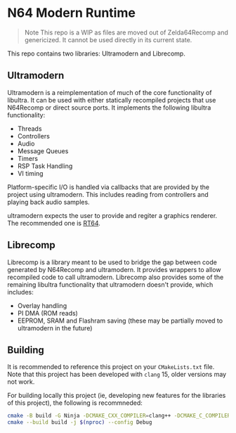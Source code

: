 # N64 Modern Runtime

> Note
This repo is a WIP as files are moved out of Zelda64Recomp and genericized. It cannot be used directly in its current state.

This repo contains two libraries: Ultramodern and Librecomp.

## Ultramodern

Ultramodern is a reimplementation of much of the core functionality of libultra. It can be used with either statically recompiled projects that use N64Recomp or direct source ports. It implements the following libultra functionality:

* Threads
* Controllers
* Audio
* Message Queues
* Timers
* RSP Task Handling
* VI timing

Platform-specific I/O is handled via callbacks that are provided by the project using ultramodern. This includes reading from controllers and playing back audio samples.

ultramodern expects the user to provide and regiter a graphics renderer. The recommended one is [RT64](https://github.com/rt64/rt64).

## Librecomp

Librecomp is a library meant to be used to bridge the gap between code generated by N64Recomp and ultramodern. It provides wrappers to allow recompiled code to call ultramodern. Librecomp also provides some of the remaining libultra functionality that ultramodern doesn't provide, which includes:

* Overlay handling
* PI DMA (ROM reads)
* EEPROM, SRAM and Flashram saving (these may be partially moved to ultramodern in the future)

## Building

It is recommended to reference this project on your `CMakeLists.txt` file. Note that this project has been developed with `clang` 15, older versions may not work.

For building locally this project (ie, developing new features for the libraries of this project), the following is recommneded:

```bash
cmake -B build -G Ninja -DCMAKE_CXX_COMPILER=clang++ -DCMAKE_C_COMPILER=clang -DCMAKE_BUILD_TYPE=Debug
cmake --build build -j $(nproc) --config Debug
```

